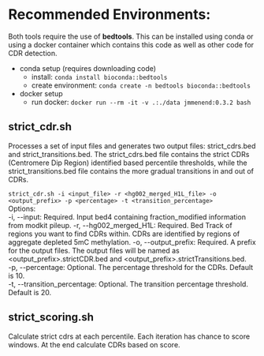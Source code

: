 # Recommended Environments:
Both tools require the use of **bedtools**. This can be installed using conda or using a docker container which contains this code as well as other code for CDR detection.
 * conda setup (requires downloading code)
   - install: `conda install bioconda::bedtools`
   - create environment: `conda create -n bedtools bioconda::bedtools`
 * docker setup
   - run docker: `docker run --rm -it -v .:./data jmmenend:0.3.2 bash`

## strict_cdr.sh 
Processes a set of input files and generates two output files: strict_cdrs.bed and strict_transitions.bed. The strict_cdrs.bed file contains the strict CDRs (Centromere Dip Region) identified based percentile thresholds, while the strict_transitions.bed file contains the more gradual transitions in and out of CDRs.  

  `strict_cdr.sh -i <input_file> -r <hg002_merged_H1L_file> -o <output_prefix> -p <percentage> -t <transition_percentage>`  
Options:  
  -i, --input: Required. Input bed4 containing fraction_modified information from modkit pileup. 
  -r, --hg002_merged_H1L: Required. Bed Track of regions you want to find CDRs within. CDRs are identified by regions of aggregate depleted 5mC methylation.
  -o, --output_prefix: Required. A prefix for the output files. The output files will be named as <output_prefix>.strictCDR.bed and <output_prefix>.strictTransitions.bed.  
  -p, --percentage: Optional. The percentage threshold for the CDRs. Default is 10.  
  -t, --transition_percentage: Optional. The transition percentage threshold. Default is 20.  

## strict_scoring.sh
Calculate strict cdrs at each percentile. Each iteration has chance to score windows. At the end calculate CDRs based on score.
